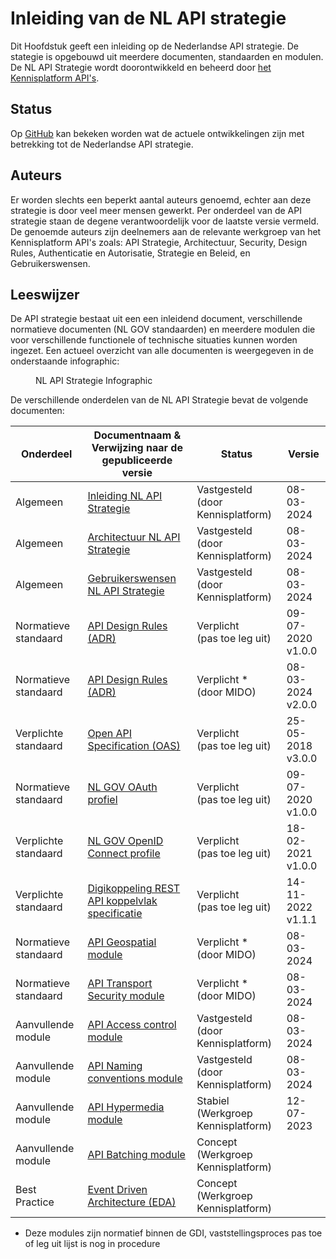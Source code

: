 # Inleiding van de NL API strategie

Dit Hoofdstuk geeft een inleiding op de Nederlandse API strategie. De stategie is opgebouwd uit meerdere documenten, standaarden en modulen. De NL API Strategie wordt doorontwikkeld en beheerd door [het Kennisplatform API's](https://www.geonovum.nl/themas/kennisplatform-apis).

## Status

Op [GitHub](https://github.com/geonovum/KP-APIs/issues) kan bekeken worden wat de actuele ontwikkelingen zijn met betrekking tot de Nederlandse API strategie.

## Auteurs

Er worden slechts een beperkt aantal auteurs genoemd, echter aan deze strategie is door veel meer mensen gewerkt. Per onderdeel van de API strategie staan de degene verantwoordelijk voor de laatste versie vermeld.
De genoemde auteurs zijn deelnemers aan de relevante werkgroep van het Kennisplatform API's zoals: API Strategie, Architectuur, Security, Design Rules, Authenticatie en Autorisatie, Strategie en Beleid, en Gebruikerswensen.

## Leeswijzer

De API strategie bestaat uit een een inleidend document, verschillende normatieve documenten (NL GOV standaarden) en meerdere modulen die voor verschillende functionele of technische situaties kunnen worden ingezet. Een actueel overzicht van alle documenten is weergegeven in de onderstaande infographic:

<figure>
  <object data="https://geonovum.github.io/KP-APIs/media/API_infographic.svg" type="image/svg+xml" id="infographic"></object>
  <figcaption>NL API Strategie Infographic</figcaption>
</figure>

De verschillende onderdelen van de NL API Strategie bevat de volgende documenten:

| Onderdeel            | Documentnaam & </br> Verwijzing naar de gepubliceerde versie                                                                  | Status                                   | Versie                  |
| -------------------- | ----------------------------------------------------------------------------------------------------------------------------- | ---------------------------------------- | ----------------------- |
| Algemeen             | [Inleiding NL API Strategie](https://docs.geostandaarden.nl/api/API-Strategie/)                                               | Vastgesteld </br> (door Kennisplatform)  | 08-03-2024              |
| Algemeen             | [Architectuur NL API Strategie](https://docs.geostandaarden.nl/api/API-Strategie-architectuur/)                               | Vastgesteld </br> (door Kennisplatform)  | 08-03-2024              |
| Algemeen             | [Gebruikerswensen NL API Strategie](https://docs.geostandaarden.nl/api/API-Strategie-gebruikerswensen/)                       | Vastgesteld </br> (door Kennisplatform)  | 08-03-2024              |
| Normatieve standaard | [API Design Rules (ADR)](https://gitdocumentatie.logius.nl/publicatie/api/adr/)                                               | Verplicht </br> (pas toe leg uit)        | 09-07-2020 </br> v1.0.0 |
| Normatieve standaard | [API Design Rules (ADR)](https://gitdocumentatie.logius.nl/publicatie/api/adr/)                                               | Verplicht \* </br> (door MIDO)           | 08-03-2024 </br> v2.0.0 |
| Verplichte standaard | [Open API Specification (OAS)](https://forumstandaardisatie.nl/open-standaarden/openapi-specification)                        | Verplicht </br> (pas toe leg uit)        | 25-05-2018 </br> v3.0.0 |
| Normatieve standaard | [NL GOV OAuth profiel](https://gitdocumentatie.logius.nl/publicatie/api/oauth/)                                               | Verplicht </br> (pas toe leg uit)        | 09-07-2020 </br> v1.0.0 |
| Verplichte standaard | [NL GOV OpenID Connect profile](https://logius.gitlab.io/oidc/)                                                               | Verplicht </br> (pas toe leg uit)        | 18-02-2021 </br> v1.0.0 |
| Verplichte standaard | [Digikoppeling REST API koppelvlak specificatie](https://gitdocumentatie.logius.nl/publicatie/dk/restapi/)                    | Verplicht </br> (pas toe leg uit)        | 14-11-2022 </br> v1.1.1 |
| Normatieve standaard | [API Geospatial module](https://docs.geostandaarden.nl/api/API-Strategie-mod-geo/)                                            | Verplicht \* </br> (door MIDO)           | 08-03-2024              |
| Normatieve standaard | [API Transport Security module](https://docs.geostandaarden.nl/api/API-Strategie-mod-transport-security/)                     | Verplicht \* </br> (door MIDO)           | 08-03-2024              |
| Aanvullende module   | [API Access control module](https://docs.geostandaarden.nl/api/API-Strategie-mod-access-control/)                             | Vastgesteld </br> (door Kennisplatform)  | 08-03-2024              |
| Aanvullende module   | [API Naming conventions module](https://docs.geostandaarden.nl/api/API-Strategie-mod-naming-conventions/)                     | Vastgesteld </br> (door Kennisplatform)  | 08-03-2024              |
| Aanvullende module   | [API Hypermedia module](https://docs.geostandaarden.nl/api/API-Strategie-mod-hypermedia/)                                     | Stabiel </br> (Werkgroep Kennisplatform) | 12-07-2023              |
| Aanvullende module   | [API Batching module](https://geonovum.github.io/KP-APIs/API-strategie-modules/batching/)                                     | Concept </br> (Werkgroep Kennisplatform) |                         |
| Best Practice        | [Event Driven Architecture (EDA)](https://geonovum.github.io/KP-APIs/API-strategie-best-practices/event-driven-architecture/) | Concept </br> (Werkgroep Kennisplatform) |                         |

- Deze modules zijn normatief binnen de GDI, vaststellingsproces pas toe of leg uit lijst is nog in procedure
